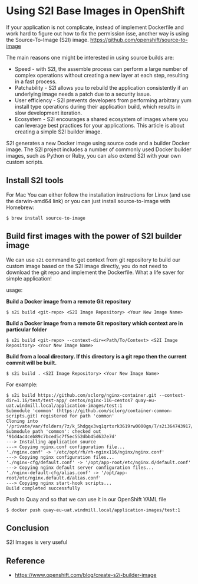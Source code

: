 Using S2I Base Images in OpenShift
====================================

If your application is not complicate, instead of implement Dockerfile and work hard to figure out how to fix the permission isse, another way is using the Source-To-Image (S2I) image.
https://github.com/openshift/source-to-image

The main reasons one might be interested in using source builds are:

- Speed - with S2I, the assemble process can perform a large number of complex operations without creating a new layer at each step, resulting in a fast process.
- Patchability - S2I allows you to rebuild the application consistently if an underlying image needs a patch due to a security issue.
- User efficiency - S2I prevents developers from performing arbitrary yum install type operations during their application build, which results in slow development iteration.
- Ecosystem - S2I encourages a shared ecosystem of images where you can leverage best practices for your applications.
This article is about creating a simple S2I builder image.

S2I generates a new Docker image using source code and a  builder Docker image. The S2I project includes a number of commonly used Docker builder images, such as Python or Ruby, you can also extend S2I with your own custom scripts.


Install S2I tools
------------------

For Mac
You can either follow the installation instructions for Linux (and use the darwin-amd64 link) or you can just install source-to-image with Homebrew:

```
$ brew install source-to-image
```

Build first images with the power of S2I builder image
------------------------------------------------------

We can use `s2i` command to get context from git repository to build our custom image based on the S2I image directly, you do not need to download the git repo and implement the Dockerfile. What a life saver for simple application!

usage:

**Build a Docker image from a remote Git repository**
```
$ s2i build <git-repo> <S2I Image Repository> <Your New Image Name>
```

**Build a Docker image from a remote Git repository which context are in particular folder**
```
$ s2i build <git-repo> --context-dir=<Path/To/Context> <S2I Image Repository> <Your New Image Name>
```

**Build from a local directory.  If this directory is a git repo then the current commit will be built.**

```
$ s2i build . <S2I Image Repository> <Your New Image Name>
```

For example:

```
$ s2i build https://github.com/sclorg/nginx-container.git --context-dir=1.16/test/test-app/ centos/nginx-116-centos7 quay-eu-uat.windmill.local/application-images/test:1
Submodule 'common' (https://github.com/sclorg/container-common-scripts.git) registered for path 'common'
Cloning into '/private/var/folders/7z/k_5hdgqx3vq1qrtxrk3619rw0000gn/T/s2i364743917/upload/tmp/common'...
Submodule path 'common': checked out '91d4ac4ceb89c7bced5c7f5ec552dbb45d637e7d'
---> Installing application source
---> Copying nginx.conf configuration file...
'./nginx.conf' -> '/etc/opt/rh/rh-nginx116/nginx/nginx.conf'
---> Copying nginx configuration files...
'./nginx-cfg/default.conf' -> '/opt/app-root/etc/nginx.d/default.conf'
---> Copying nginx default server configuration files...
'./nginx-default-cfg/alias.conf' -> '/opt/app-root/etc/nginx.default.d/alias.conf'
---> Copying nginx start-hook scripts...
Build completed successfully
```

Push to Quay and so that we can use it in our OpenShift YAML file

```
$ docker push quay-eu-uat.windmill.local/application-images/test:1
```

Conclusion
-----------

S2I Images is very useful 


Reference
---------

- https://www.openshift.com/blog/create-s2i-builder-image